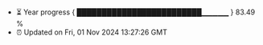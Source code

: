 - ⏳ Year progress { █████████████████████████▁▁▁▁▁ } 83.49 %
- ⏰ Updated on Fri, 01 Nov 2024 13:27:26 GMT

